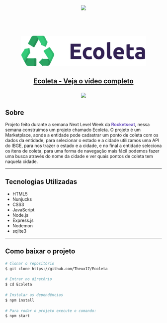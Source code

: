 <h1 align="center">
<img width="200px" src="https://lander.rocketseat.dev/uploads/nextlevelweek_18baaf82af.svg">
</h1>

<br>
<h1 align="center">
<img width="400px" src="./public/assets/logo.svg">
</h1>

<h2 align="center">
<a href="https://www.loom.com/share/2ae4ebf4a0f0490e9737c23935d625eb"> <p>Ecoleta - Veja o vídeo completo</p> <img style="max-width:500px;" src="https://cdn.loom.com/sessions/thumbnails/2ae4ebf4a0f0490e9737c23935d625eb-with-play.gif" target="_blank"> </a>

</h2>

## Sobre
Projeto feito durante a semana Next Level Week da <strong style="color: #7159c1">Rocketseat</strong>, nessa semana construímos um projeto chamado Ecoleta. O projeto é um Marketplace, aonde a entidade pode cadastrar um ponto de coleta com os dados da entidade, para selecionar o estado e a cidade utilizamos uma API do IBGE, para nos trazer o estado e a cidade, e no final a entidade seleciona os ítens de coleta, para uma forma de navegação mais fácil podemos fazer uma busca através do nome da cidade e ver quais pontos de coleta tem naquela cidade.

---
## Tecnologias Utilizadas 

- HTML5
- Nunjucks
- CSS3
- JavaScript
- Node.js
- Express.js
- Nodemon
- sqlite3

---
## Como baixar o projeto 

```bash
# Clonar o repositório
$ git clone https://github.com/Theux17/Ecoleta

# Entrar no diretório 
$ cd Ecoleta

# Instalar as dependências
$ npm install

# Para rodar o projeto execute o comando:
$ npm start
```
